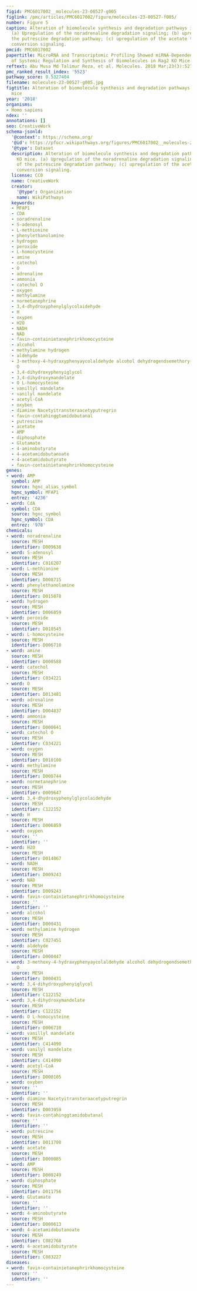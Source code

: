 ```yaml
---
figid: PMC6017002__molecules-23-00527-g005
figlink: /pmc/articles/PMC6017002/figure/molecules-23-00527-f005/
number: Figure 5
caption: Alteration of biomolecule synthesis and degradation pathways in Rag2 KO mice.
  (a) Upregulation of the noradrenaline degradation signaling; (b) upregulation of
  the putrescine degradation pathway; (c) upregulation of the acetate to acetyl-coA
  conversion signaling.
pmcid: PMC6017002
papertitle: MicroRNA and Transcriptomic Profiling Showed miRNA-Dependent Impairment
  of Systemic Regulation and Synthesis of Biomolecules in Rag2 KO Mice.
reftext: Abu Musa Md Talimur Reza, et al. Molecules. 2018 Mar;23(3):527.
pmc_ranked_result_index: '5523'
pathway_score: 0.5327404
filename: molecules-23-00527-g005.jpg
figtitle: Alteration of biomolecule synthesis and degradation pathways in Rag2 KO
  mice
year: '2018'
organisms:
- Homo sapiens
ndex: ''
annotations: []
seo: CreativeWork
schema-jsonld:
  '@context': https://schema.org/
  '@id': https://pfocr.wikipathways.org/figures/PMC6017002__molecules-23-00527-g005.html
  '@type': Dataset
  description: Alteration of biomolecule synthesis and degradation pathways in Rag2
    KO mice. (a) Upregulation of the noradrenaline degradation signaling; (b) upregulation
    of the putrescine degradation pathway; (c) upregulation of the acetate to acetyl-coA
    conversion signaling.
  license: CC0
  name: CreativeWork
  creator:
    '@type': Organization
    name: WikiPathways
  keywords:
  - MFAP1
  - CDA
  - noradrenaline
  - S-adenosyl
  - L-methionine
  - phenylethanolamine
  - hydrogen
  - peroxide
  - L-homocysteine
  - amine
  - catechol
  - O
  - adrenaline
  - ammonia
  - catechol O
  - oxygen
  - methylamine
  - normetanephrine
  - 3,4-dhydroxyphenylglycolaidehyde
  - H
  - oxypen
  - H2O
  - NADH
  - NAD
  - favin-containietanephrirkhomocysteine
  - alcohol
  - methylamine hydrogen
  - aldehyde
  - 3-methoxy-4-hydraxyphenyaycolaldehyde alcohol dehydrogendsemethory-4-hydroxyphenyiglycolcatechal
    O
  - 3,4-dihydroxyphenyiglycol
  - 3,4-dihydroxymandelate
  - O L-homocysteine
  - vanillyl mandelate
  - vanilyl mandelate
  - acetyl-CoA
  - oxyben
  - diamine Nacetyitransteraacetyputregrin
  - favin-contahinggtamidobutanal
  - putrescine
  - acetate
  - AMP
  - diphosphate
  - Glutamate
  - 4-aminobutyrate
  - 4-acetamidobutanoate
  - 4-acetamidobutyrate
  - favin-containietanephrirkhomocysteine
genes:
- word: AMP
  symbol: AMP
  source: hgnc_alias_symbol
  hgnc_symbol: MFAP1
  entrez: '4236'
- word: CdA
  symbol: CDA
  source: hgnc_symbol
  hgnc_symbol: CDA
  entrez: '978'
chemicals:
- word: noradrenaline
  source: MESH
  identifier: D009638
- word: S-adenosyl
  source: MESH
  identifier: C016207
- word: L-methionine
  source: MESH
  identifier: D008715
- word: phenylethanolamine
  source: MESH
  identifier: D015078
- word: hydrogen
  source: MESH
  identifier: D006859
- word: peroxide
  source: MESH
  identifier: D010545
- word: L-homocysteine
  source: MESH
  identifier: D006710
- word: amine
  source: MESH
  identifier: D000588
- word: catechol
  source: MESH
  identifier: C034221
- word: O
  source: MESH
  identifier: D013481
- word: adrenaline
  source: MESH
  identifier: D004837
- word: ammonia
  source: MESH
  identifier: D000641
- word: catechol O
  source: MESH
  identifier: C034221
- word: oxygen
  source: MESH
  identifier: D010100
- word: methylamine
  source: MESH
  identifier: D008744
- word: normetanephrine
  source: MESH
  identifier: D009647
- word: 3,4-dhydroxyphenylglycolaidehyde
  source: MESH
  identifier: C122152
- word: H
  source: MESH
  identifier: D006859
- word: oxypen
  source: ''
  identifier: ''
- word: H2O
  source: MESH
  identifier: D014867
- word: NADH
  source: MESH
  identifier: D009243
- word: NAD
  source: MESH
  identifier: D009243
- word: favin-containietanephrirkhomocysteine
  source: ''
  identifier: ''
- word: alcohol
  source: MESH
  identifier: D000431
- word: methylamine hydrogen
  source: MESH
  identifier: C027451
- word: aldehyde
  source: MESH
  identifier: D000447
- word: 3-methoxy-4-hydraxyphenyaycolaldehyde alcohol dehydrogendsemethory-4-hydroxyphenyiglycolcatechal
    O
  source: MESH
  identifier: D000431
- word: 3,4-dihydroxyphenyiglycol
  source: MESH
  identifier: C122152
- word: 3,4-dihydroxymandelate
  source: MESH
  identifier: C122152
- word: O L-homocysteine
  source: MESH
  identifier: D006710
- word: vanillyl mandelate
  source: MESH
  identifier: C414090
- word: vanilyl mandelate
  source: MESH
  identifier: C414090
- word: acetyl-CoA
  source: MESH
  identifier: D000105
- word: oxyben
  source: ''
  identifier: ''
- word: diamine Nacetyitransteraacetyputregrin
  source: MESH
  identifier: D003959
- word: favin-contahinggtamidobutanal
  source: ''
  identifier: ''
- word: putrescine
  source: MESH
  identifier: D011700
- word: acetate
  source: MESH
  identifier: D000085
- word: AMP
  source: MESH
  identifier: D000249
- word: diphosphate
  source: MESH
  identifier: D011756
- word: Glutamate
  source: ''
  identifier: ''
- word: 4-aminobutyrate
  source: MESH
  identifier: D000613
- word: 4-acetamidobutanoate
  source: MESH
  identifier: C082768
- word: 4-acetamidobutyrate
  source: MESH
  identifier: C083227
diseases:
- word: favin-containietanephrirkhomocysteine
  source: ''
  identifier: ''
---
```

